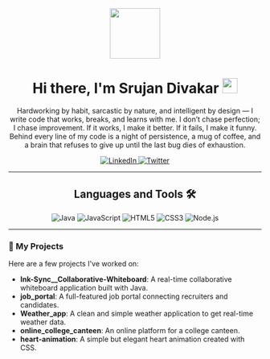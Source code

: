 <div id="header" align="center">
 <img src="[https://media.giphy.com/media/RbDKaczqWovIugyJ9V/giphy.gif](https://user-images.githubusercontent.com/74038190/216122041-518ac897-8d92-4c6b-9b3f-ca01dcaf38ee.png)" width="100"/>
  <h1>
    Hi there, I'm Srujan Divakar
    <img src="https://media.giphy.com/media/hvRJCLFzcasrR4ia7z/giphy.gif" width="30px"/>
  </h1>
  <p>
Hardworking by habit, sarcastic by nature, and intelligent by design — I write code that works, breaks, and learns with me. I don’t chase perfection; I chase improvement. If it works, I make it better. If it fails, I make it funny. Behind every line of my code is a night of persistence, a mug of coffee, and a brain that refuses to give up until the last bug dies of exhaustion. </p>
  
  <p>
    <a href="https://www.linkedin.com/in/your-linkedin-profile/">
      <img src="https://img.shields.io/badge/LinkedIn-0077B5?style=for-the-badge&logo=linkedin&logoColor=white" alt="LinkedIn"/>
    </a>
    <a href="https://twitter.com/YourTwitterHandle">
      <img src="https://img.shields.io/badge/Twitter-1DA1F2?style=for-the-badge&logo=twitter&logoColor=white" alt="Twitter"/>
    </a>
  </p>
  
  <hr/>
</div>

<div id="skills" align="center">
  <h2>Languages and Tools 🛠</h2>
  <p>
    <img src="https://img.shields.io/badge/java-%23ED8B00.svg?style=for-the-badge&logo=java&logoColor=white" alt="Java"/>
    <img src="https://img.shields.io/badge/javascript-%23323330.svg?style=for-the-badge&logo=javascript&logoColor=%23F7DF1E" alt="JavaScript"/>
    <img src="https://img.shields.io/badge/html5-%23E34F26.svg?style=for-the-badge&logo=html5&logoColor=white" alt="HTML5"/>
    <img src="https://img.shields.io/badge/css3-%231572B6.svg?style=for-the-badge&logo=css3&logoColor=white" alt="CSS3"/>
    <img src="https://img.shields.io/badge/node.js-6DA55F?style=for-the-badge&logo=node.js&logoColor=white" alt="Node.js"/>
  </p>
</div>

---

### 🚀 My Projects

Here are a few projects I've worked on:

-   **Ink-Sync__Collaborative-Whiteboard**: A real-time collaborative whiteboard application built with Java.
-   **job\_portal**: A full-featured job portal connecting recruiters and candidates.
-   **Weather\_app**: A clean and simple weather application to get real-time weather data.
-   **online\_college\_canteen**: An online platform for a college canteen.
-   **heart-animation**: A simple but elegant heart animation created with CSS.
